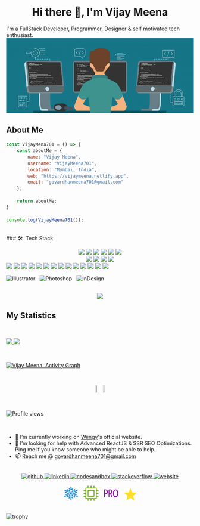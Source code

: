 <h1 align="center">
  <b>Hi there 👋, I'm Vijay Meena </b>
</h1>

I'm a FullStack Developer, Programmer, Designer & self motivated tech enthusiast.
![Banner.](https://github.com/VijayMeena701/VijayMeena701/raw/master/assets/software-developer.webp)
## About Me
```javascript
const VijayMena701 = () => {
	const aboutMe = {
    	name: "Vijay Meena",
        username: "VijayMeena701",
        location: "Mumbai, India",
        web: "https://vijaymeena.netlify.app",
        email: "govardhanmeena701@gmail.com"
	};
    
    return aboutMe;
}

console.log(VijayMeena701());
```
<br />
### 🛠 &nbsp;Tech Stack

<p>
<div align="center">
  <img src="https://img.shields.io/badge/-Python-306998?style=for-the-badge&logo=python&labelColor=282828">
  <img src="https://img.shields.io/badge/-C_Language-165CAA?style=for-the-badge&logo=C&labelColor=282828">
  <img src="https://img.shields.io/badge/-C%2B%2B-afabff?style=for-the-badge&logo=C%2B%2B&logoColor=A899dd&labelColor=282828">
  <img src="https://img.shields.io/badge/-HTML-e34c26?style=for-the-badge&logo=html5&logoColor=f06529&labelColor=282828">
  <img src="https://img.shields.io/badge/-CSS-3c99dc?style=for-the-badge&logo=css3&logoColor=55d3fa&labelColor=282828">
  <img src="https://img.shields.io/badge/-JavaScript-cc9900?style=for-the-badge&logo=javascript&logoColor=ffcc00&labelColor=282828">
</div>
<div align="center">
  <img src="https://img.shields.io/badge/-React-1c2c4c?style=for-the-badge&logo=react&logoColor=7cc5d9&labelColor=282828">
  <img src="https://img.shields.io/badge/-Svelte-ff5b25?style=for-the-badge&logo=svelte&labelColor=282828">
  <img src="https://img.shields.io/badge/-Node_JS-3cb73a?style=for-the-badge&logo=node.js&labelColor=282828">
  <img src="https://img.shields.io/badge/-Django-092E20?style=for-the-badge&logo=django&&logoColor=092e20&labelColor=828282">
</div>
<div>
  <img src="https://img.shields.io/badge/-Flask-828282?style=for-the-badge&logo=flask&labelColor=282828">
  <img src="https://img.shields.io/badge/-Material_UI-2196f3?style=for-the-badge&logo=mui&labelColor=282828">
  <img src="https://img.shields.io/badge/-Firebase-FFA611?style=for-the-badge&logo=firebase&labelColor=282828">
  <img src="https://img.shields.io/badge/-Redux-764ABC?style=for-the-badge&logo=redux&logoColor=764abc&labelColor=282828">
  <img src="https://img.shields.io/badge/-Mongo_DB-3FA037?style=for-the-badge&logo=mongodb&labelColor=282828">
  <img src="https://img.shields.io/badge/-My_SQL-0075Bf?style=for-the-badge&logo=mysql&labelColor=c2aa11">
  <img src="https://img.shields.io/badge/-Postgre_SQL-00539f?style=for-the-badge&logo=postgresql&labelColor=282828">
  <img src="https://img.shields.io/badge/-Styled_components-DB7093?style=for-the-badge&logo=styled-components&labelColor=282828">
  <img src="https://img.shields.io/badge/-Tailwind_CSS-4DC0B5?style=for-the-badge&logo=tailwind-css&labelColor=282828">
  <img src="https://img.shields.io/badge/-Bootstrap-553C7B?style=for-the-badge&logo=bootstrap&labelColor=282828">
  <img src="https://img.shields.io/badge/-Git-F1502F?style=for-the-badge&logo=git&labelColor=282828">
  <img src="https://img.shields.io/badge/-Github-282828?style=for-the-badge&logo=github&labelColor=282828">
  <img src="https://img.shields.io/badge/-Markdown-282828?style=for-the-badge&logo=markdown&labelColor=282828">
  <img src="https://img.shields.io/badge/-Markdown-0078D7?style=for-the-badge&logo=visual-studio-code&logoColor=0078D7&labelColor=282828">
</div>
</p>

![Illustrator](https://img.shields.io/badge/-Illustrator-05122A?style=flat&logo=adobe-illustrator)&nbsp;&nbsp;&nbsp;![Photoshop](https://img.shields.io/badge/-Photoshop-05122A?style=flat&logo=adobe-photoshop)&nbsp;&nbsp;&nbsp;![InDesign](https://img.shields.io/badge/-InDesign-05122A?style=flat&logo=adobe-indesign)

<br />
<div align="center">
  <a href="https://open.spotify.com/user/avkncc79dl8crqsqa6pr8hcnp">
    <img src="https://readme-spotify-tingz.vercel.app/api/now-playing">
  </a>
</div>

## My Statistics
<br/>
<p align="left">
  <a href="https://vijaymeena.netlify.app/">
  <img width="49.5%" src="https://github-readme-stats.vercel.app/api?username=VijayMeena701&show_icons=true&theme=gruvbox&count_private=true&hide_border=true" />
    <img width="49.5%" src="https://github-readme-streak-stats.herokuapp.com/?user=VijayMeena701&theme=gruvbox&hide_border=true" />
  </a>
</p>
<br/>

[![Vijay Meena' Activity Graph](https://activity-graph.herokuapp.com/graph?username=VijayMeena701&custom_title=Vijay%20Meena's%20Contribution%20Graph&theme=gruvbox&bg_color=282828&hide_border=true&line=d1a01f&point=c58545)](https://vijaymeena.netlify.app)

<br/>
<p align="center" style="display:flex;justify-content:center;align-items:center;">
  <a href="https://github.com/VijayMeena701/github-readme-stats">
  <img width="48%" height="20%" src="https://github-readme-stats.vercel.app/api/top-langs/?username=VijayMeena701&show_icons=true&theme=gruvbox&layout=compact&langs_count=8&count_private=true&hide_border=true" />
  </a>
  <a href="https://github.com/VijayMeena701/github-readme-stats">
    <img width="48%" height="100%" src="https://github-readme-streak-stats.herokuapp.com/?user=VijayMeena701&count_private=true&theme=gruvbox&hide_border=true" />
  </a>
</p>
<br/>

![Profile views](https://gpvc.arturio.dev/VijayMeena701)  

<br/>

- 🔭 I’m currently working on [Wiingy](https://www.wiingy.com/)'s official website.
- 🤔 I’m looking for help with Advanced ReactJS & SSR SEO Optimizations. Ping me if you know someone who might be able to help.
- 📫 Reach me @ govardhanmeena701@gmail.com 

<br/>
<div align="center">
	<a href="https://github.com/VijayMeena701">
    	<img src='https://cdn.jsdelivr.net/npm/simple-icons@3.0.1/icons/github.svg' alt='github' height='40'>
    </a>
	<a href="https://www.linkedin.com/in/vijaymeena701/">
    	<img src='https://cdn.jsdelivr.net/npm/simple-icons@3.0.1/icons/linkedin.svg' alt='linkedin' height='40'>
    </a>
	<a href="https://codesandbox.io/u/VijayMeena701/">
    	<img src='https://cdn.jsdelivr.net/npm/simple-icons@3.0.1/icons/codesandbox.svg' alt='codesandbox' height='40'>
    </a>
	<a href="https://stackoverflow.com/users/12851249">
    	<img src='https://cdn.jsdelivr.net/npm/simple-icons@3.0.1/icons/stackoverflow.svg' alt='stackoverflow' height='40'>
    </a>
	<a href="https://vijaymeena.netlify.com/">
    	<img src='https://cdn.jsdelivr.net/npm/simple-icons@3.0.1/icons/icloud.svg' alt='website' height='40'>
    </a>
</div>

<br />

<div align="center">
	<a href='https://archiveprogram.github.com/'><img src='https://raw.githubusercontent.com/acervenky/animated-github-badges/master/assets/acbadge.gif' width='40' height='40'></a> <a href='https://docs.github.com/en/developers'><img src='https://raw.githubusercontent.com/acervenky/animated-github-badges/master/assets/devbadge.gif' width='40' height='40'></a> <a href='https://github.com/pricing'><img src='https://raw.githubusercontent.com/acervenky/animated-github-badges/master/assets/pro.gif' width='40' height='40'></a> <a href='https://stars.github.com/'><img src='https://raw.githubusercontent.com/acervenky/animated-github-badges/master/assets/starbadge.gif' width='35' height='35'></a>
</div>

<br/>

[![trophy](https://github-profile-trophy.vercel.app/?username=VijayMeena701)](https://github.com/ryo-ma/github-profile-trophy)
